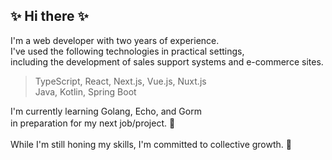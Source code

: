 
## ✨ Hi there ✨

I'm a web developer with two years of experience.  
I've used the following technologies in practical settings,  
including the development of sales support systems and e-commerce sites.  
> TypeScript, React, Next.js, Vue.js, Nuxt.js  
> Java, Kotlin, Spring Boot  

I'm currently learning Golang, Echo,  and Gorm  
in preparation for my next job/project. 🏃　　

While I'm still honing my skills, I'm committed to collective growth. 🥳　

<!--
**zksytmkn/zksytmkn** is a ✨ _special_ ✨ repository because its `README.md` (this file) appears on your GitHub profile.

Here are some ideas to get you started:

- 🔭 I’m currently working on ...
- 🌱 I’m currently learning ...
- 👯 I’m looking to collaborate on ...
- 🤔 I’m looking for help with ...
- 💬 Ask me about ...
- 📫 How to reach me: ...
- 😄 Pronouns: ...
- ⚡ Fun fact: ...
-->
